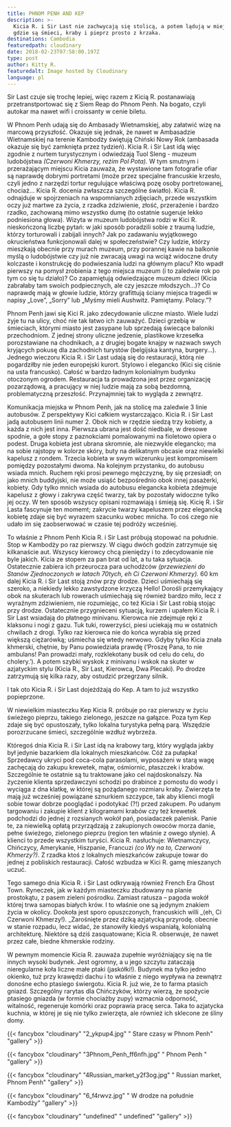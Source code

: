 ```yaml
---
title: PHNOM PENH AND KEP
description: >-
  Kicia R. i Sir Last nie zachwycają się stolicą, a potem lądują w miejscu,
  gdzie są śmieci, kraby i pieprz prosto z krzaka.
destinations: Cambodia
featuredpath: cloudinary
date: 2018-02-23T07:58:00.197Z
type: post
author: Kitty R.
featuredalt: Image hosted by Cloudinary
language: pl
---
```

Sir Last czuje się trochę lepiej, więc razem z Kicią R. postanawiają przetranstportować się z Siem Reap do Phnom Penh. Na bogato, czyli autokar ma nawet wifi i croissanty w cenie biletu.  

W Phnom Penh udają się do Ambasady Wietnamskiej, aby załatwić wizę na marcową przyszłość. Okazuje się jednak, że nawet w Ambasadzie Wietnamskiej na terenie Kambodży świętują Chiński Nowy Rok (ambasada okazuje się być zamknięta przez tydzień). Kicia R. i Sir Last idą więc zgodnie z nurtem turystycznym i odwiedzają Tuol Sleng - muzeum ludobójstwa _(Czerwoni Khmerzy, reżim Pol Pota)._ W tym smutnym i przerażającym miejscu Kicia zauważa, że wystawione tam fotografie ofiar są naprawdę dobrymi portretami (może przez specjalne francuskie krzesło, czyli jedno z narzędzi tortur regulujące właściwą pozę osoby portretowanej, chociaż… Kicia R. docenia zwłaszcza szczególne światło). Kicia R. odnajduje w spojrzeniach na wspomnianych zdjęciach, przede wszystkim oczy już martwe za życia, z rzadka zdziwienie, złość, przerażenie i bardzo rzadko, zachowaną mimo wszystko dumę (to ostatnie sugeruje lekko podniesiona głowa). Wizyta w muzeum ludobójstwa rodzi w Kici R. nieskończoną liczbę pytań: w jaki sposób poradzili sobie z traumą ludzie, którzy torturowali i zabijali innych? Jak po zadawaniu wyjątkowego okrucieństwa funkcjonowali dalej w społeczeństwie? Czy ludzie, którzy mieszkają obecnie przy murach muzeum, przy porannej kawie na balkonie myślą o ludobójstwie czy już nie zwracają uwagi na wciąż widoczne druty kolczaste i konstrukcję do podwieszania ludzi na głównym placu? Kto wpadł pierwszy na pomysł zrobienia z tego miejsca muzeum (i to zaledwie rok po tym co się tu działo)?  Co zapamiętują odwiedzające muzeum dzieci (Kicia zabrałaby tam swoich podpiecznych, ale czy jeszcze młodszych…)? Co naprawdę mają w głowie ludzie, którzy grafittują ściany miejsca tragedii w napisy „Love”,  „Sorry” lub „Myśmy mieli Aushwitz. Pamiętamy. Polacy.”? 

Phnom Penh jawi się Kici R. jako zdecydowanie uliczne miasto. Wiele ludzi żyje tu na ulicy, choć nie tak łatwo ich zauważyć. Dzieci grzebią w śmieciach, którymi miasto jest zasypane lub sprzedają świecące baloniki przechodniom. Z jednej strony uliczne jedzenie, plastikowe krzesełka porozstawiane na chodnikach, a z drugiej bogate knajpy w nazwach swych kryjących pokusę dla zachodnich turystów (belgijska kantyna, burgery…). Jednego wieczoru Kicia R. i Sir Last udają się do restauracji, którą nie pogardziłby nie jeden europejski kurort. Stylowo i elegancko (Kici się ciśnie na usta francusko). Całość w bardzo ładnym kolonialnym budynku otoczonym ogrodem.  Restauracja ta prowadzona jest przez organizację pozarządową, a pracujący w niej ludzie mają za sobą bezdomną, problematyczną przeszłość. Przynajmniej tak to wygląda z zewnątrz.

Komunikacja miejska w Phnom Penh, jak na stolicę ma zaledwie 3 linie autobusów. Z perspektywy Kici całkiem wystarczająco. Kicia R. i Sir Last jadą autobusem linii numer 2. Obok nich w rzędzie siedzą trzy kobiety, a każda z nich jest inna. Pierwsza ubrana jest dość niedbale, w dresowe spodnie, a gołe stopy z paznokciami pomalowanymi na fioletowo opiera o podest. Druga kobieta jest ubrana skromnie, ale niezwykle elegancko; ma na sobie rajstopy w kolorze skóry, buty na delikatnym obcasie oraz niewielki kapelusz z rondem. Trzecia kobieta w swym wizerunku jest kompromisem pomiędzy pozostałymi dwoma. Na kolejnym przystanku, do autobusu wsiada mnich. Ruchem ręki prosi pewnego mężczyznę, by się przesiadł; on jako mnich buddyjski, nie może usiąść bezpośrednio obok innej pasażerki, kobiety. Gdy tylko mnich wsiada do autobusu elegancka kobieta zdejmuje kapelusz z głowy i zakrywa część twarzy, tak by pozostały widoczne tylko jej oczy. W ten sposób wszyscy opisani rozmawiają i śmieją się. Kicię R. i Sir Lasta fascynuje ten momemt; zakrycie twarzy kapeluszem przez elegancką kobietę zdaje się być wyrazem szacunku wobec mnicha. To coś czego nie udało im się zaobserwować w czasie tej podróży wcześniej. 

To właśnie z Phnom Penh Kicia R. i Sir Last próbują stopować na południe. Stop w Kambodży po raz pierwszy. W ciągu dwóch godzin zatrzymuje się kilkanaście aut. Wszyscy kierowcy chcą pieniędzy i to zdecydowanie nie byle jakich. Kicia ze stopem za pan brat od lat, a tu taka sytuacja. Ostatecznie zabiera ich przeurocza para uchodźców _(przewiezieni do Stanów Zjednoczonych w latach 70tych, eh Ci Czerwoni Khmerzy)._ 60 km dalej Kicia R. i Sir Last stoją znów przy drodze. Dzieci uśmiechają się szeroko, a niekiedy lekko zawstydzone krzyczą Hello! Dorośli przemykający obok na skuterach lub rowerach uśmiechają się również bardzo miło, lecz z wyraźnym zdziwieniem, nie rozumiejąc, co też Kicia i Sir Last robią stojąc przy drodze. Ostatecznie przygnieceni sytuacją, kurzem i upałem Kicia R. i Sir Last  wsiadają do płatnego minivanu. Kierowca nie zdejmuje ręki z klaksonu i nogi z gazu. Tuk tuki, rowerzyści, piesi uciekają mu w ostatnich chwilach z drogi. Tylko raz kierowca nie do końca wyrabia się przed większą ciężarówką; uśmiecha się wtedy nerwowo.  Gdyby tylko Kicia znała khmerski, chętnie, by Panu powiedziała prawdę (‘Proszę Pana, to nie ambulans! Pan prowadzi mały, rozklekotany busik od celu do celu, do cholery.’). A potem szybki wyskok z minivanu i wskok na skuter w azjatyckim stylu (Kicia R., Sir Last, Kierowca, Dwa Plecaki). Po drodze zatrzymują się kilka razy, aby ostudzić przegrzany silnik.

 I tak oto Kicia R. i Sir Last dojeżdżają do Kep. A tam to już wszystko popieprzone. 

W niewielkim miasteczku Kep Kicia R. próbuje po raz pierwszy w życiu świeżego pieprzu, takiego zielonego, jeszcze na gałązce. Poza tym Kep zdaje się być opustoszały, tylko lokalna turystyka pełną parą. Wszędzie porozrzucane śmieci, szczególnie wzdłuż wybrzeża.

Któregoś dnia Kicia R. i Sir Last idą na krabowy targ, który wygląda jakby był jedynie bazarkiem dla lokalnych mieszkańców. Cóż za pułapka! Sprzedawcy ukryci pod coca-cola parasolami, wyposażeni w starą wagę zachęcają do zakupu krewetek, mątw, ośmiornic, płaszczek i krabów. Szczególnie te ostatnie są tu traktowane jako cel najdoskonalszy. Na życzenie klienta sprzedawczyni schodzi po drabince z pomostu do wody i wyciąga z dna klatkę, w której są pożądanego rozmiaru kraby. Zwierzęta te mają już wcześniej powiązane sznurkiem szczypce, tak aby klienci mogli sobie towar dobrze pooglądać i podotykać (?!) przed zakupem. Po udanym targowaniu i zakupie klient z kilogramami krabów czy też krewetek podchodzi do jednej z rozsianych wokół pań, posiadaczek palenisk. Panie te, za niewielką opłatą przyrządzają z zakupionych owoców morza danie, pełne świeżego, zielonego pieprzu (region ten właśnie z owego słynie). A klienci to przede wszystkim turyści. Kicia R. nasłuchuje: Wietnamczycy, Chińczycy, Amerykanie, Hiszpanie, Francuzi _(co Wy na to, Czerwoni Khmerzy?)_. Z rzadka ktoś z lokalnych mieszkańców zakupuje towar do jednej z pobliskich restauracji. Całość wzbudza w Kici R. gamę mieszanych uczuć. 

Tego samego dnia Kicia R. i Sir Last odkrywają również French Era Ghost Town. Ryneczek, jak w każdym miasteczku zbudowany na planie prostokątu, z pasem zieleni pośrodku. Zamiast ratusza – pagoda wokół której trwa samopas białych krów. I to właśnie one są jedynym znakiem życia w okolicy. Dookoła jest sporo opuszczonych, francuskich willi _(eh, Ci Czerwoni Khmerzy!). _Zarośnięte przez dziką azjatycką przyrodę. obecnie w stanie rozpadu, lecz widać, że stanowiły kiedyś wspaniałą, kolonialną architekturę. Niektóre są dziś zasquatowane; Kicia R. obserwuje, że nawet przez całe, biedne khmerskie rodziny. 

W pewnym momencie Kicia R. zauważa zupełnie wyróżniający się na tle innych wysoki budynek. Jest ogromny, a u jego szczytu zataczają nieregularne koła liczne małe ptaki (jaskółki!). Budynek ma tylko jedno okienko, tuż przy krawędzi dachu i to właśnie z niego wypływa na zewnątrz donośne echo ptasiego świergotu. Kicia R. już wie, że to farma ptasich gniazd. Szczególny rarytas dla Chińczyków, którzy wierzą, że spożycie ptasiego gniazda (w formie chociażby zupy) wzmacnia odporność, witalność, regeneruje komórki oraz poprawia pracę serca.  Taka to azjatycka kuchnia, w której je się nie tylko zwierzęta, ale również ich sklecone ze śliny domy.

{{< fancybox "cloudinary" "2_ykpup4.jpg" " Stare czasy w Phnom Penh" "gallery" >}}

{{< fancybox "cloudinary" "3Phnom_Penh_ff6nfh.jpg" " Phnom Penh " "gallery" >}}



{{< fancybox "cloudinary" "4Russian_market_y2f3og.jpg" " Russian market, Phnom Penh" "gallery" >}}

{{< fancybox "cloudinary" "6_f4rwvz.jpg" " W drodze na południe Kambodży" "gallery" >}}

{{< fancybox "cloudinary" "undefined" " undefined" "gallery" >}}
